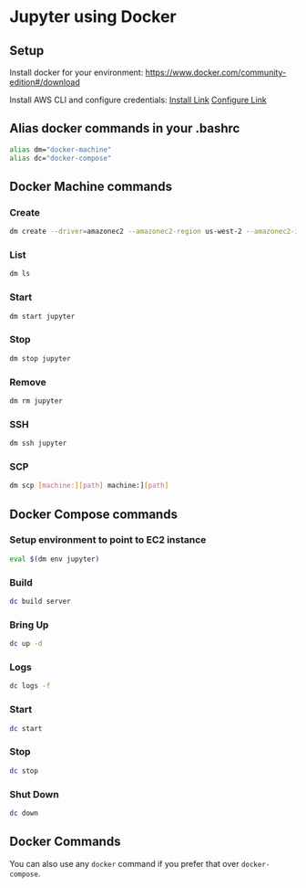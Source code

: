 # Jupyter using Docker

## Setup
Install docker for your environment:
https://www.docker.com/community-edition#/download

Install AWS CLI and configure credentials:
[Install Link](http://docs.aws.amazon.com/cli/latest/userguide/installing.html)
[Configure Link](http://docs.aws.amazon.com/cli/latest/userguide/cli-chap-getting-started.html)

## Alias docker commands in your .bashrc
```bash
alias dm="docker-machine"
alias dc="docker-compose"
```

## Docker Machine commands

### Create
```bash
dm create --driver=amazonec2 --amazonec2-region us-west-2 --amazonec2-instance-type p2.xlarge jupyter
```

### List
```bash
dm ls
```

### Start
```bash
dm start jupyter
```

### Stop
```bash
dm stop jupyter
```

### Remove
```bash
dm rm jupyter
```

### SSH
```bash
dm ssh jupyter
```

### SCP
```bash
dm scp [machine:][path] machine:][path]
```

## Docker Compose commands

### Setup environment to point to EC2 instance
```bash
eval $(dm env jupyter)
```

### Build
```bash
dc build server
```

### Bring Up
```bash
dc up -d
```

### Logs
```bash
dc logs -f
```

### Start
```bash
dc start
```

### Stop
```bash
dc stop
```

### Shut Down
```bash
dc down
```

## Docker Commands

You can also use any `docker` command if you prefer that over `docker-compose`. 
